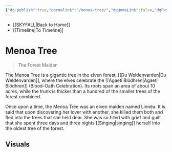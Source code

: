 ```yaml
---
{"dg-publish":true,"permalink":"/menoa-tree/","dgHomeLink":false,"dgPassFrontmatter":false}
---
```


- [[SKYFALL|Back to Home]]
- [[Timeline|To Timeline]]

# Menoa Tree
>The Forest Maiden

The Menoa Tree is a gigantic tree in the elven forest, [[Du Weldenvarden|Du Weldenvarden]], where the elves celebrate the [[Agaetí Blödhren|Agaetí Blödhren]] (Blood-Oath Celebration). Its roots span an area of about 10 acres, while the trunk is thicker than a hundred of the smaller trees of the forest combined.

Once upon a time, the Menoa Tree was an elven maiden named Linnëa. It is said that upon discovering her lover with another, she killed them both and fled into the trees that she held dear. She was so filled with grief and guilt that she spent three days and three nights [[Singing|singing]] herself into the oldest tree of the forest. 

## Visuals
